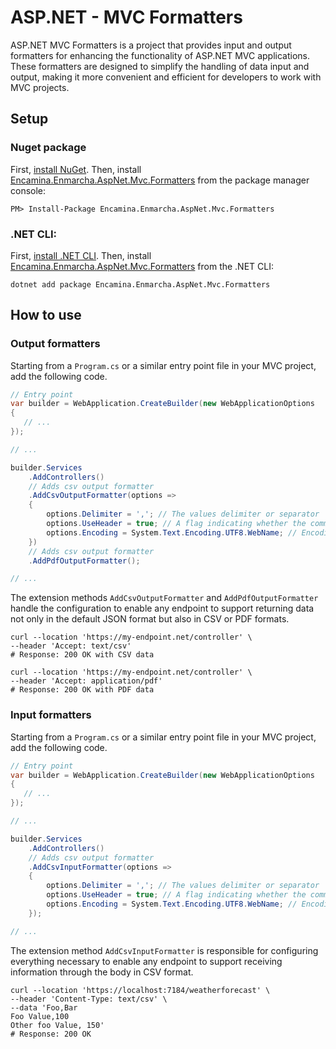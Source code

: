 # ASP.NET - MVC Formatters

ASP.NET MVC Formatters is a project that provides input and output formatters for enhancing the functionality of ASP.NET MVC applications. These formatters are designed to simplify the handling of data input and output, making it more convenient and efficient for developers to work with MVC projects.

## Setup

### Nuget package

First, [install NuGet](http://docs.nuget.org/docs/start-here/installing-nuget). Then, install [Encamina.Enmarcha.AspNet.Mvc.Formatters](https://www.nuget.org/packages/Encamina.Enmarcha.AspNet.Mvc.Formatters) from the package manager console:

    PM> Install-Package Encamina.Enmarcha.AspNet.Mvc.Formatters

### .NET CLI:

First, [install .NET CLI](https://learn.microsoft.com/en-us/dotnet/core/tools/). Then, install [Encamina.Enmarcha.AspNet.Mvc.Formatters](https://www.nuget.org/packages/Encamina.Enmarcha.AspNet.Mvc.Formatters) from the .NET CLI:

    dotnet add package Encamina.Enmarcha.AspNet.Mvc.Formatters

## How to use

### Output formatters

Starting from a `Program.cs` or a similar entry point file in your MVC project, add the following code.

```csharp
// Entry point
var builder = WebApplication.CreateBuilder(new WebApplicationOptions
{
   // ...
});

// ...

builder.Services
    .AddControllers()
    // Adds csv output formatter
    .AddCsvOutputFormatter(options =>
    {
        options.Delimiter = ','; // The values delimiter or separator
        options.UseHeader = true; // A flag indicating whether the comma separated values should include a header (line) or not
        options.Encoding = System.Text.Encoding.UTF8.WebName; // Encoding
    })
    // Adds csv output formatter
    .AddPdfOutputFormatter();

// ...

```

The extension methods `AddCsvOutputFormatter` and `AddPdfOutputFormatter` handle the configuration to enable any endpoint to support returning data not only in the default JSON format but also in CSV or PDF formats.

```
curl --location 'https://my-endpoint.net/controller' \
--header 'Accept: text/csv'
# Response: 200 OK with CSV data

curl --location 'https://my-endpoint.net/controller' \
--header 'Accept: application/pdf'
# Response: 200 OK with PDF data
```

### Input formatters

Starting from a `Program.cs` or a similar entry point file in your MVC project, add the following code.

```csharp
// Entry point
var builder = WebApplication.CreateBuilder(new WebApplicationOptions
{
   // ...
});

// ...

builder.Services
    .AddControllers()
    // Adds csv output formatter
    .AddCsvInputFormatter(options =>
    {
        options.Delimiter = ','; // The values delimiter or separator
        options.UseHeader = true; // A flag indicating whether the comma separated values should include a header (line) or not
        options.Encoding = System.Text.Encoding.UTF8.WebName; // Encoding
    });

// ...

```

The extension method `AddCsvInputFormatter` is responsible for configuring everything necessary to enable any endpoint to support receiving information through the body in CSV format.

```
curl --location 'https://localhost:7184/weatherforecast' \
--header 'Content-Type: text/csv' \
--data 'Foo,Bar
Foo Value,100
Other foo Value, 150'
# Response: 200 OK
```